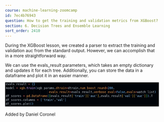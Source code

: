 ```yaml
---
course: machine-learning-zoomcamp
id: 7ec4b76943
question: How to get the training and validation metrics from XGBoost?
section: 6. Decision Trees and Ensemble Learning
sort_order: 2410
---
```


During the XGBoost lesson, we created a parser to extract the training and validation auc from the standard output. However, we can accomplish that in a more straightforward way.

We can use the evals_result  parameters, which takes an empty dictionary and updates it for each tree. Additionally, you can store the data in a dataframe and plot it in an easier manner.

![Image](images/machine-learning-zoomcamp/image_ca7081bf.png)

Added by Daniel Coronel

